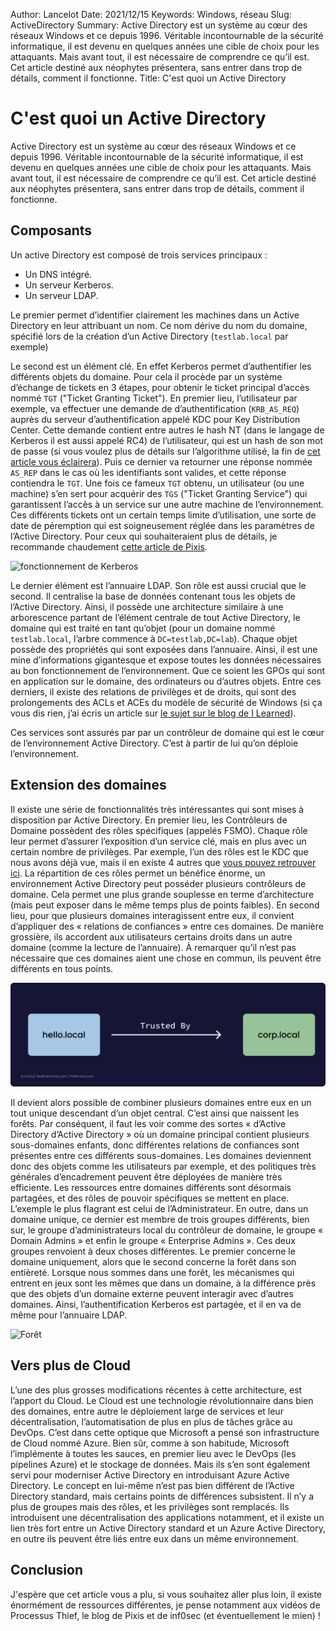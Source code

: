 Author: Lancelot 
Date: 2021/12/15
Keywords: Windows, réseau
Slug: ActiveDirectory
Summary: Active Directory est un système au cœur des réseaux Windows et ce depuis 1996. Véritable incontournable de la sécurité informatique, il est devenu en quelques années une cible de choix pour les attaquants. Mais avant tout, il est nécessaire de comprendre ce qu’il est. Cet article destiné aux néophytes présentera, sans entrer dans trop de détails, comment il fonctionne.
Title: C'est quoi un Active Directory

# C'est quoi un Active Directory
Active Directory est un système au cœur des réseaux Windows et ce depuis 1996. Véritable incontournable de la sécurité informatique, il est devenu en quelques années une cible de choix pour les attaquants. Mais avant tout, il est nécessaire de comprendre ce qu’il est. Cet article destiné aux néophytes présentera, sans entrer dans trop de détails, comment il fonctionne.

## Composants

Un active Directory est composé de trois services principaux :

- Un DNS intégré.
- Un serveur Kerberos.
- Un serveur LDAP.

Le premier permet d’identifier clairement les machines dans un Active Directory en leur attribuant un nom. Ce nom dérive du nom du domaine, spécifié lors de la création d’un Active Directory (`testlab.local` par exemple) 

Le second est un élément clé. En effet Kerberos permet d’authentifier les différents objets du domaine. Pour cela il procède par un système d’échange de tickets en 3 étapes, pour obtenir le ticket principal d’accès nommé `TGT` ("Ticket Granting Ticket"). En premier lieu, l’utilisateur par exemple, va effectuer une demande de d’authentification (`KRB_AS_REQ`) auprès du serveur d’authentification appelé KDC pour Key Distribution Center. Cette demande contient entre autres le hash NT (dans le langage de Kerberos il est aussi appelé RC4) de l’utilisateur, qui est un hash de son mot de passe (si vous voulez plus de détails sur l’algorithme utilisé, la fin de  [cet article vous éclairera](https://ilearned.eu/hashage.html)). Puis ce dernier va retourner une réponse nommée `AS_REP` dans le cas où les identifiants sont valides, et cette réponse contiendra le `TGT`. Une fois ce fameux `TGT` obtenu, un utilisateur (ou une machine) s’en sert pour acquérir des `TGS` ("Ticket Granting Service") qui garantissent l’accès à un service sur une autre machine de l’environnement. Ces différents tickets ont un certain temps limite d’utilisation, une sorte de date de péremption qui est soigneusement réglée dans les paramètres de l’Active Directory. Pour ceux qui souhaiteraient plus de détails, je recommande chaudement  [cette article de Pixis](https://beta.hackndo.com/kerberos/).

![fonctionnement de Kerberos](/static/ActiveDirectory/Kerberos.png)  

Le dernier élément est l’annuaire LDAP. Son rôle est aussi crucial que le second. Il centralise la base de données contenant tous les objets de l’Active Directory. Ainsi, il possède une architecture similaire à une arborescence partant de l’élément centrale de tout Active Directory, le domaine qui est traité en tant qu’objet (pour un domaine nommé `testlab.local`, l’arbre commence à `DC=testlab,DC=lab`). Chaque objet possède des propriétés qui sont exposées dans l’annuaire. Ainsi, il est une mine d’informations gigantesque et expose toutes les données nécessaires au bon fonctionnement de l’environnement. Que ce soient les GPOs qui sont en application sur le domaine, des ordinateurs ou d’autres objets. Entre ces derniers, il existe des relations de privilèges et de droits, qui sont des prolongements des ACLs et ACEs du modèle de sécurité de Windows (si ça vous dis rien, j’ai écris un article sur  [le sujet sur le blog de I Learned](https://ilearned.eu/secu_windows.html)).

Ces services sont assurés par par un contrôleur de domaine qui est le cœur de l’environnement Active Directory. C’est à partir de lui qu’on déploie l’environnement.

## Extension des domaines

Il existe une série de fonctionnalités très intéressantes qui sont mises à disposition par Active Directory. En premier lieu, les Contrôleurs de Domaine possèdent des rôles spécifiques (appelés FSMO). Chaque rôle leur permet d’assurer l’exposition d’un service clé, mais en plus avec un certain nombre de privilèges. Par exemple, l’un des rôles est le KDC que nous avons déjà vue, mais il en existe 4 autres que  [vous pouvez retrouver ici](https://www.it-connect.fr/chapitres/les-cinq-roles-fsmo/). La répartition de ces rôles permet un bénéfice énorme, un environnement Active Directory peut posséder plusieurs contrôleurs de domaine. Cela permet une plus grande souplesse en terme d’architecture (mais peut exposer dans le même temps plus de points faibles). En second lieu, pour que plusieurs domaines interagissent entre eux, il convient d’appliquer des « relations de confiances » entre ces domaines. De manière grossière, ils accordent aux utilisateurs certains droits dans un autre domaine (comme la lecture de l’annuaire). À remarquer qu’il n’est pas nécessaire que ces domaines aient une chose en commun, ils peuvent être différents en tous points. 

![Relation de confiance entre deux domaines](static/img/ActiveDirectory/Trust.png)

Il devient alors possible de combiner plusieurs domaines entre eux en un tout unique descendant d’un objet central. C’est ainsi que naissent les forêts. Par conséquent, il faut les voir comme des sortes « d’Active Directory d’Active Directory » où un domaine principal contient plusieurs sous-domaines enfants, donc différentes relations de confiances sont présentes entre ces différents sous-domaines. Les domaines deviennent donc des objets comme les utilisateurs par exemple, et des politiques très générales d’encadrement peuvent être déployées de manière très efficiente. Les ressources entre domaines différents sont désormais partagées, et des rôles de pouvoir spécifiques se mettent en place. L’exemple le plus flagrant est celui de l’Administrateur. En outre, dans un domaine unique, ce dernier est membre de trois groupes différents, bien sur, le groupe d’administrateurs local du contrôleur de domaine, le groupe « Domain Admins » et enfin le groupe « Enterprise Admins ». Ces deux groupes renvoient à deux choses différentes. Le premier concerne le domaine uniquement, alors que le second concerne la forêt dans son entièreté. Lorsque nous sommes dans une forêt, les mécanismes qui entrent en jeux sont les mêmes que dans un domaine, à la différence près que des objets d’un domaine externe peuvent interagir avec d’autres domaines. Ainsi, l’authentification Kerberos est partagée, et il en va de même pour l’annuaire LDAP.

![Forêt](/static/img/ActiveDirectory/Forest.png)

## Vers plus de Cloud

L’une des plus grosses modifications récentes à cette architecture, est l’apport du Cloud. Le Cloud est une technologie révolutionnaire dans bien des domaines, entre autre le déploiement large de services et leur décentralisation, l’automatisation de plus en plus de tâches grâce au DevOps. C’est dans cette optique que Microsoft a pensé son infrastructure de Cloud nommé Azure. Bien sûr, comme à son habitude, Microsoft l’implémente à toutes les sauces, en premier lieu avec le DevOps (les pipelines Azure) et le stockage de données. Mais ils s’en sont également servi pour moderniser Active Directory en introduisant Azure Active Directory. Le concept en lui-même n’est pas bien différent de l’Active Directory standard, mais certains points de différences subsistent. Il n’y a plus de groupes mais des rôles, et les privilèges sont remplacés. Ils introduisent une décentralisation des applications notamment, et il existe un lien très fort entre un Active Directory standard et un Azure Active Directory, en outre ils peuvent être liés entre eux dans un même environnement.

## Conclusion

J'espère que cet article vous a plu, si vous souhaitez aller plus loin, il existe énormément de ressources différentes, je pense notamment aux vidéos de Processus Thief, le blog de Pixis et de inf0sec (et éventuellement le mien) !